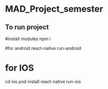 # MAD_Project_semester

## To run project


#install modules
npm i

#for android 
react-native run-android


# for IOS
cd ios
pod install 
react-native run-ios
